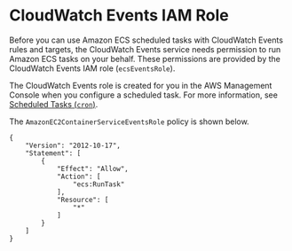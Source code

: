 # CloudWatch Events IAM Role<a name="CWE_IAM_role"></a>

Before you can use Amazon ECS scheduled tasks with CloudWatch Events rules and targets, the CloudWatch Events service needs permission to run Amazon ECS tasks on your behalf\. These permissions are provided by the CloudWatch Events IAM role \(`ecsEventsRole`\)\.

The CloudWatch Events role is created for you in the AWS Management Console when you configure a scheduled task\. For more information, see [Scheduled Tasks \(`cron`\)](scheduled_tasks.md)\.

The `AmazonEC2ContainerServiceEventsRole` policy is shown below\.

```
{
    "Version": "2012-10-17",
    "Statement": [
        {
            "Effect": "Allow",
            "Action": [
                "ecs:RunTask"
            ],
            "Resource": [
                "*"
            ]
        }
    ]
}
```